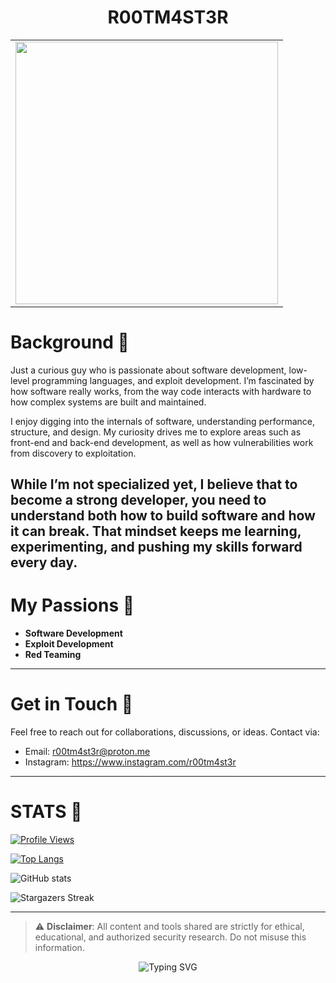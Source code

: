<!-- Optional animated header -->
<!-- To add a GIF banner, uncomment and replace the URL below -->
<!-- <img src="https://yourdomain.com/banner.gif" alt="Banner GIF" width="100%"> -->

<h1 align="center">R00TM4ST3R</h1>
<table align="center">
  <tr>
    <td>
      <img src="https://i.pinimg.com/1200x/44/64/fa/4464fa9fa98e2bc02297d3fe688b757a.jpg" width="420" />
    </td>
</table>



# Background 🏴
Just a curious guy who is passionate about software development, low-level programming languages, and exploit development. I’m fascinated by how software really works, from the way code interacts with hardware to how complex systems are built and maintained.

I enjoy digging into the internals of software, understanding performance, structure, and design. My curiosity drives me to explore areas such as front-end and back-end development, as well as how vulnerabilities work from discovery to exploitation.

While I’m not specialized yet, I believe that to become a strong developer, you need to understand both how to build software and how it can break. That mindset keeps me learning, experimenting, and pushing my skills forward every day.
---

# My Passions 🏴
- **Software Development** 
- **Exploit Development** 
- **Red Teaming** 

---

# Get in Touch 🏴
Feel free to reach out for collaborations, discussions, or ideas. Contact via:

- Email: r00tm4st3r@proton.me  <!-- Replace with your actual email -->
- Instagram: https://www.instagram.com/r00tm4st3r <!-- Replace with actual Instagram -->

---

# STATS 🏴

[![Profile Views](https://komarev.com/ghpvc/?username=r00tm4st3r)](https://github.com/r00tm4st3r)

[![Top Langs](https://github-readme-stats.vercel.app/api/top-langs/?username=r00tm4st3r&layout=compact&theme=dark)](https://github.com/r00tm4st3r)

![GitHub stats](https://github-readme-stats.vercel.app/api?username=r00tm4st3r&show_icons=true&theme=dark)

![Stargazers Streak](https://github-readme-streak-stats.herokuapp.com/?user=r00tm4st3r&theme=black-ice)

---

> ⚠️ **Disclaimer**: All content and tools shared are strictly for ethical, educational, and authorized security research. Do not misuse this information.

<p align="center">
  <img src="https://readme-typing-svg.demolab.com?font=Fira+Code&size=20&pause=1000&center=true&vCenter=true&width=800&lines=First+understand+the+offense...;Then+build+stronger+defense.+%F0%9F%8F%B4" alt="Typing SVG" />
</p>
